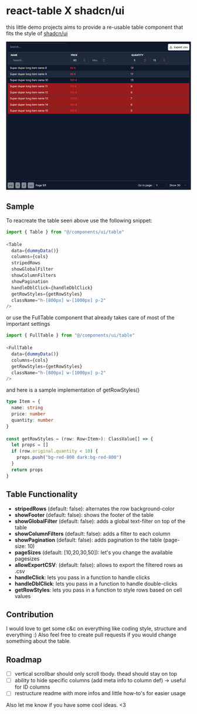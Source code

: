 # react-table X shadcn/ui

this little demo projects aims to provide a re-usable table component that fits the style of [shadcn/ui](https://github.com/shadcn/ui)

![Darkmode Table](public/table_darkmode.png)

## Sample

To reacreate the table seen above use the following snippet:

```typescript
import { Table } from "@/components/ui/table"

<Table
  data={dummyData()}
  columns={cols}
  stripedRows
  showGlobalFilter
  showColumnFilters
  showPagination
  handleDblClick={handleDblClick}
  getRowStyles={getRowStyles}
  className="h-[800px] w-[1000px] p-2"
/>
```

or use the FullTable component that already takes care of most of the important settings

```typescript
import { FullTable } from "@/components/ui/table"

<FullTable
  data={dummyData()}
  columns={cols}
  getRowStyles={getRowStyles}
  className="h-[800px] w-[1000px] p-2"
/>
```

and here is a sample implementation of getRowStyles()

```typescript
type Item = {
  name: string
  price: number
  quantity: number
}

const getRowStyles = (row: Row<Item>): ClassValue[] => {
  let props = []
  if (row.original.quantity < 10) {
    props.push("bg-red-800 dark:bg-red-800")
  }
  return props
}
```

## Table Functionality

- **stripedRows** (default: false): alternates the row background-color
- **showFooter** (default: false): shows the footer of the table
- **showGlobalFilter** (default: false): adds a global text-filter on top of the table
- **showColumnFilters** (default: false): adds a filter to each column
- **showPagination** (default: false): adds pagination to the table (page-size: 10)
- **pageSizes** (default: [10,20,30,50]): let's you change the available pagesizes
- **allowExportCSV**: (default: false): allows to export the filtered rows as .csv
- **handleClick**: lets you pass in a function to handle clicks
- **handleDblClick**: lets you pass in a function to handle double-clicks
- **getRowStyles**: lets you pass in a function to style rows based on cell values

## Contribution

I would love to get some c&c on everything like coding style, structure and everything :) Also feel free to create pull requests if you would change something about the table.

## Roadmap

- [ ] vertical scrollbar should only scroll tbody. thead should stay on top
- [ ] ability to hide specific columns (add meta info to column def) -> useful for ID columns
- [ ] restructure readme with more infos and little how-to's for easier usage

Also let me know if you have some cool ideas. <3
